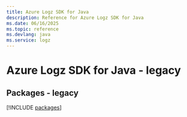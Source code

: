 ```yaml
---
title: Azure Logz SDK for Java
description: Reference for Azure Logz SDK for Java
ms.date: 06/16/2025
ms.topic: reference
ms.devlang: java
ms.service: logz
---
```

# Azure Logz SDK for Java - legacy
## Packages - legacy
[!INCLUDE [packages](logz-index.md)]